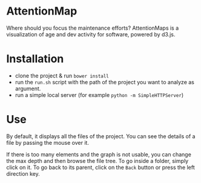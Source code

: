 AttentionMap
============

Where should you focus the maintenance efforts? AttentionMaps is a visualization of age and dev activity for software, powered by d3.js.


# Installation

* clone the project & run `bower install`
* run the `run.sh` script with the path of the project you want to analyze as argument.
* run a simple local server (for example `python -m SimpleHTTPServer`)


# Use

By default, it displays all the files of the project.
You can see the details of a file by passing the mouse over it.

If there is too many elements and the graph is not usable, you can change the max depth and then browse the file tree.
To go inside a folder, simply click on it.
To go back to its parent, click on the `Back` button or press the left direction key.
